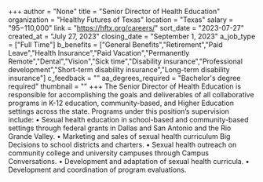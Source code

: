+++
author = "None"
title = "Senior Director of Health Education"
organization = "Healthy Futures of Texas"
location = "Texas"
salary = "$95-$110,000"
link = "https://hftx.org/careers/"
sort_date = "2023-07-27"
created_at = "July 27, 2023"
closing_date = "September 1, 2023"
a_job_type = ["Full Time"]
b_benefits = ["General Benefits","Retirement","Paid Leave","Health Insurance","Paid Vacation","Permanently Remote","Dental","Vision","Sick time","Disability insurance","Professional development","Short-term disability insurance","Long-term disability insurance"]
c_feedback = ""
aa_degrees_required = "Bachelor's degree required"
thumbnail = ""
+++
The Senior Director of Health Education is responsible for accomplishing the goals and deliverables of all collaborative programs in K-12 education, community-based, and Higher Education settings across the state. 
Programs under this position’s supervision include:
• Sexual health education in school-based and community-based settings through 
federal grants in Dallas and San Antonio and the Rio Grande Valley.
• Marketing and sales of sexual health curriculum Big Decisions to school districts and charters. 
• Sexual health outreach on community college and university campuses through 
Campus Conversations.
• Development and adaptation of sexual health curricula.
• Development and coordination of program evaluations.